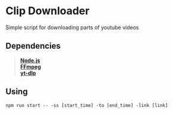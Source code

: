 # Clip Downloader

Simple script for downloading parts of youtube videos

## Dependencies
> **[Node.js](https://nodejs.org)**  
> **[FFmpeg](https://ffmpeg.org)**  
> **[yt-dlp](https://github.com/yt-dlp/yt-dlp)**  

## Using
```
npm run start -- -ss [start_time] -to [end_time] -link [link]
```
